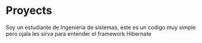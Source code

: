 # Proyects
Soy un estudiante de Ingenieria de sistemas, este es un codigo muy simple pero ojala les sirva para entender el framework Hibernate
